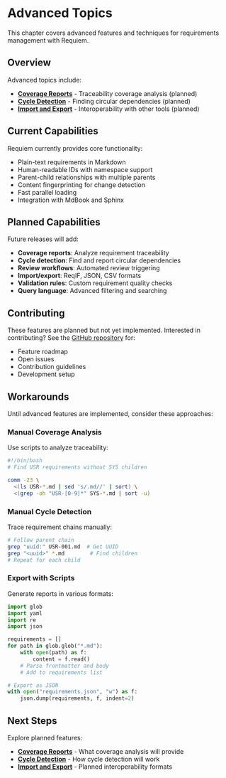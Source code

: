 # Advanced Topics

This chapter covers advanced features and techniques for requirements management with Requiem.

## Overview

Advanced topics include:

- **[Coverage Reports](./advanced/coverage.md)** - Traceability coverage analysis (planned)
- **[Cycle Detection](./advanced/cycles.md)** - Finding circular dependencies (planned)
- **[Import and Export](./advanced/import-export.md)** - Interoperability with other tools (planned)

## Current Capabilities

Requiem currently provides core functionality:

- Plain-text requirements in Markdown
- Human-readable IDs with namespace support
- Parent-child relationships with multiple parents
- Content fingerprinting for change detection
- Fast parallel loading
- Integration with MdBook and Sphinx

## Planned Capabilities

Future releases will add:

- **Coverage reports**: Analyze requirement traceability
- **Cycle detection**: Find and report circular dependencies
- **Review workflows**: Automated review triggering
- **Import/export**: ReqIF, JSON, CSV formats
- **Validation rules**: Custom requirement quality checks
- **Query language**: Advanced filtering and searching

## Contributing

These features are planned but not yet implemented. Interested in contributing? See the [GitHub repository](https://github.com/danieleades/requirements-manager) for:

- Feature roadmap
- Open issues
- Contribution guidelines
- Development setup

## Workarounds

Until advanced features are implemented, consider these approaches:

### Manual Coverage Analysis

Use scripts to analyze traceability:

```bash
#!/bin/bash
# Find USR requirements without SYS children

comm -23 \
  <(ls USR-*.md | sed 's/.md//' | sort) \
  <(grep -oh "USR-[0-9]*" SYS-*.md | sort -u)
```

### Manual Cycle Detection

Trace requirement chains manually:

```bash
# Follow parent chain
grep "uuid:" USR-001.md  # Get UUID
grep "<uuid>" *.md        # Find children
# Repeat for each child
```

### Export with Scripts

Generate reports in various formats:

```python
import glob
import yaml
import re
import json

requirements = []
for path in glob.glob("*.md"):
    with open(path) as f:
        content = f.read()
    # Parse frontmatter and body
    # Add to requirements list

# Export as JSON
with open("requirements.json", "w") as f:
    json.dump(requirements, f, indent=2)
```

## Next Steps

Explore planned features:

- **[Coverage Reports](./advanced/coverage.md)** - What coverage analysis will provide
- **[Cycle Detection](./advanced/cycles.md)** - How cycle detection will work
- **[Import and Export](./advanced/import-export.md)** - Planned interoperability formats
